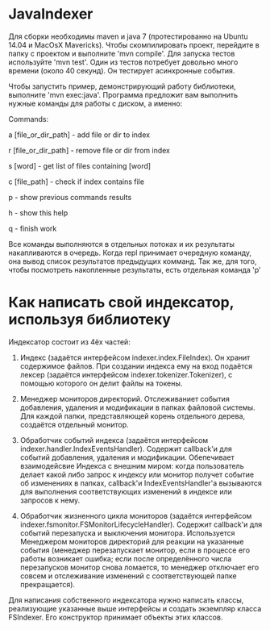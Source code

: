 JavaIndexer
===========

Для сборки необходимы maven и java 7 (протестированно на Ubuntu 14.04 и MacOsX Mavericks).
Чтобы скомпилировать проект, перейдите в папку с проектом и выполните 'mvn compile'.
Для запуска тестов используйте 'mvn test'. Один из тестов потребует довольно много времени (около 40 секунд). Он тестирует асинхронные события.

Чтобы запустить пример, демонстрирующий работу библиотеки, выполните 'mvn exec:java'. Программа предложит вам выполнить нужные команды для работы с диском, а именно:  

Commands:  

a [file_or_dir_path] - add file or dir to index

r [file_or_dir_path] - remove file or dir from index

s [word]             - get list of files containing [word]

c [file_path]        - check if index contains file

p                    - show previous commands results 

h                    - show this help

q                    - finish work

Все команды выполняются в отдельных потоках и их результаты накапливаются в очередь. Когда repl принимает очередную команду, она вывод список результатов предыдущих комманд. Так же, для того, чтобы посмотреть накопленные результаты, есть отдельная команда 'p'

Как написать свой индексатор, используя библиотеку
==================================================

Индексатор состоит из 4ёх частей:

1. Индекс (задаётся интерфейсом indexer.index.FileIndex). Он хранит содержимое файлов. При создании индекса ему на вход подаётся лексер (задаётся интерфейсом indexer.tokenizer.Tokenizer), с помощью которого он делит файлы на токены.

2. Менеджер мониторов директорий. Отслеживаниет события добавления, удаления и модификации в папках файловой системы. Для каждой папки, представляющей корень отдельного дерева, создаётся отдельный монитор.

3. Обработчик событий индекса (задаётся интерфейсом indexer.handler.IndexEventsHandler). Содержит callback'и для событий добавления, удаления и модификации. Обепечивает взаимодейсвие Индекса с внешним миром: когда пользователь делает какой либо запрос к индексу или монитор получет событие об изменениях в папках, callback'и IndexEventsHandler'а вызываются для выполнения соответствующих изменений в индексе или запросов к нему.

4. Обработчик жизненного цикла мониторов (задаётся интерфейсом indexer.fsmonitor.FSMonitorLifecycleHandler). Содержит callback'и для событий перезапуска и выключения монитора. Используется Менеджером мониторов директорий для реакции на указанные события (менеджер перезапускает монитор, если в процессе его работы возникает ошибка; если после определённого числа перезапусков монитор снова ломается, то менеджер отключает его совсем и отслеживание изменений с соответствующей папке прекращается).

Для написания собственного индексатора нужно написать классы, реализующие указанные выше интерфейсы и создать экземпляр класса FSIndexer. Его конструктор принимает объекты этих классов.
